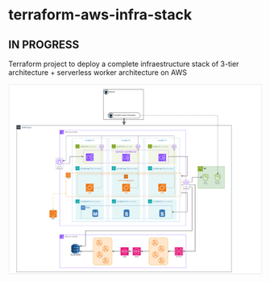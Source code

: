 # terraform-aws-infra-stack

## IN PROGRESS
Terraform project to deploy a complete infraestructure stack of 3-tier architecture + serverless worker architecture on AWS

![Architecture](docs/architecture.png)
